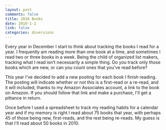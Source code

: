 ```yaml
--- 
layout: post
comments: false
title: 2010 Books
date: 2010-1-2
link: false
categories: diversions
---
```

Every year in December I start to think about tracking the books I read for a year. I frequently am reading more than one book at a time, and sometimes I read two or three books in a week. Being the child of organized list makers, tracking what I read isn't necessarily a simple thing. Do you track only those books which are new, or can you count ones that you've read before?

This year I've decided to add a new posting for each book I finish reading. The posting will indicate whether or not this is a first-read or a re-read, and it will included, thanks to my Amazon Associates account, a link to the book on Amazon. If you should follow that link and make a purchase, I'll get a pittance in return.

Once before I used a spreadsheet to track my reading habits for a calendar year and if my memory is right I read about 75 books that year, with perhaps 45 of those being new, first-reads, and the rest being re-reads. My guess is that I'll read about 50 books in 2010.
